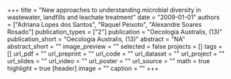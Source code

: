 +++
title = "New approaches to understanding microbial diversity in wastewater, landfills and leachate treatment"
date = "2009-01-01"
authors = ["Adriana Lopes dos Santos", "Raquel Peixoto", "Alexandre Soares Rosado"]
publication_types = ["2"]
publication = "Oecologia Australis, (13)"
publication_short = "Oecologia Australis, (13)"
abstract = "NA"
abstract_short = ""
image_preview = ""
selected = false
projects = []
tags = []
url_pdf = ""
url_preprint = ""
url_code = ""
url_dataset = ""
url_project = ""
url_slides = ""
url_video = ""
url_poster = ""
url_source = ""
math = true
highlight = true
[header]
image = ""
caption = ""
+++
